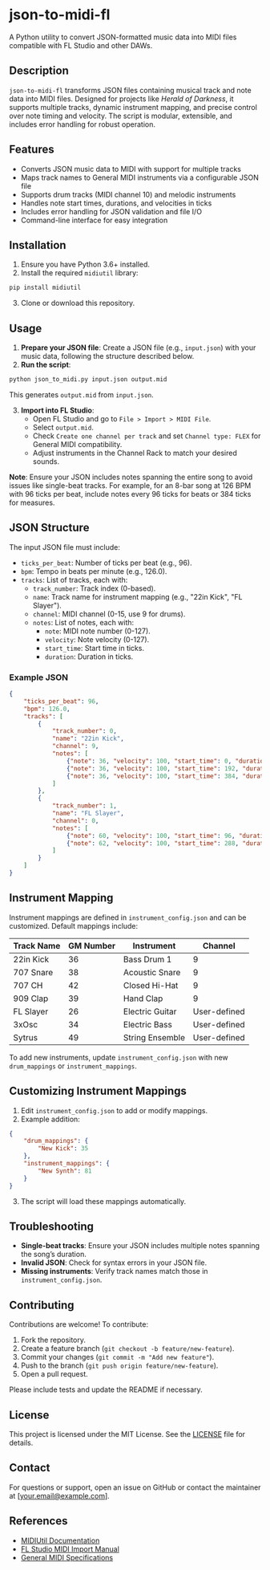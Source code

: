 # json-to-midi-fl

A Python utility to convert JSON-formatted music data into MIDI files compatible with FL Studio and other DAWs.

## Description

`json-to-midi-fl` transforms JSON files containing musical track and note data into MIDI files. Designed for projects like *Herald of Darkness*, it supports multiple tracks, dynamic instrument mapping, and precise control over note timing and velocity. The script is modular, extensible, and includes error handling for robust operation.

## Features

- Converts JSON music data to MIDI with support for multiple tracks
- Maps track names to General MIDI instruments via a configurable JSON file
- Supports drum tracks (MIDI channel 10) and melodic instruments
- Handles note start times, durations, and velocities in ticks
- Includes error handling for JSON validation and file I/O
- Command-line interface for easy integration

## Installation

1. Ensure you have Python 3.6+ installed.
2. Install the required `midiutil` library:

```bash
pip install midiutil
```

3. Clone or download this repository.

## Usage

1. **Prepare your JSON file**: Create a JSON file (e.g., `input.json`) with your music data, following the structure described below.
2. **Run the script**:

```bash
python json_to_midi.py input.json output.mid
```

This generates `output.mid` from `input.json`.

3. **Import into FL Studio**:
   - Open FL Studio and go to `File > Import > MIDI File`.
   - Select `output.mid`.
   - Check `Create one channel per track` and set `Channel type: FLEX` for General MIDI compatibility.
   - Adjust instruments in the Channel Rack to match your desired sounds.

**Note**: Ensure your JSON includes notes spanning the entire song to avoid issues like single-beat tracks. For example, for an 8-bar song at 126 BPM with 96 ticks per beat, include notes every 96 ticks for beats or 384 ticks for measures.

## JSON Structure

The input JSON file must include:

- `ticks_per_beat`: Number of ticks per beat (e.g., 96).
- `bpm`: Tempo in beats per minute (e.g., 126.0).
- `tracks`: List of tracks, each with:
  - `track_number`: Track index (0-based).
  - `name`: Track name for instrument mapping (e.g., "22in Kick", "FL Slayer").
  - `channel`: MIDI channel (0-15, use 9 for drums).
  - `notes`: List of notes, each with:
    - `note`: MIDI note number (0-127).
    - `velocity`: Note velocity (0-127).
    - `start_time`: Start time in ticks.
    - `duration`: Duration in ticks.

### Example JSON

```json
{
    "ticks_per_beat": 96,
    "bpm": 126.0,
    "tracks": [
        {
            "track_number": 0,
            "name": "22in Kick",
            "channel": 9,
            "notes": [
                {"note": 36, "velocity": 100, "start_time": 0, "duration": 96},
                {"note": 36, "velocity": 100, "start_time": 192, "duration": 96},
                {"note": 36, "velocity": 100, "start_time": 384, "duration": 96}
            ]
        },
        {
            "track_number": 1,
            "name": "FL Slayer",
            "channel": 0,
            "notes": [
                {"note": 60, "velocity": 100, "start_time": 96, "duration": 96},
                {"note": 62, "velocity": 100, "start_time": 288, "duration": 96}
            ]
        }
    ]
}
```

## Instrument Mapping

Instrument mappings are defined in `instrument_config.json` and can be customized. Default mappings include:

| Track Name   | GM Number | Instrument         | Channel |
|--------------|-----------|--------------------|---------|
| 22in Kick    | 36        | Bass Drum 1        | 9       |
| 707 Snare    | 38        | Acoustic Snare     | 9       |
| 707 CH       | 42        | Closed Hi-Hat      | 9       |
| 909 Clap     | 39        | Hand Clap          | 9       |
| FL Slayer    | 26        | Electric Guitar    | User-defined |
| 3xOsc        | 34        | Electric Bass      | User-defined |
| Sytrus       | 49        | String Ensemble    | User-defined |

To add new instruments, update `instrument_config.json` with new `drum_mappings` or `instrument_mappings`.

## Customizing Instrument Mappings

1. Edit `instrument_config.json` to add or modify mappings.
2. Example addition:

```json
{
    "drum_mappings": {
        "New Kick": 35
    },
    "instrument_mappings": {
        "New Synth": 81
    }
}
```

3. The script will load these mappings automatically.

## Troubleshooting

- **Single-beat tracks**: Ensure your JSON includes multiple notes spanning the song’s duration.
- **Invalid JSON**: Check for syntax errors in your JSON file.
- **Missing instruments**: Verify track names match those in `instrument_config.json`.

## Contributing

Contributions are welcome! To contribute:
1. Fork the repository.
2. Create a feature branch (`git checkout -b feature/new-feature`).
3. Commit your changes (`git commit -m "Add new feature"`).
4. Push to the branch (`git push origin feature/new-feature`).
5. Open a pull request.

Please include tests and update the README if necessary.

## License

This project is licensed under the MIT License. See the [LICENSE](LICENSE) file for details.

## Contact

For questions or support, open an issue on GitHub or contact the maintainer at [your.email@example.com].

## References

- [MIDIUtil Documentation](https://midiutil.readthedocs.io/en/1.2.1/index.html)
- [FL Studio MIDI Import Manual](https://www.image-line.com/fl-studio-learning/fl-studio-online-manual/html/midi_import.htm)
- [General MIDI Specifications](https://www.midi.org/specifications-old/item/gm-level-1)

